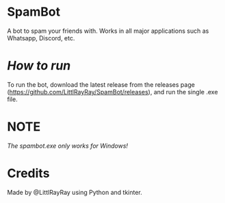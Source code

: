 # SpamBot
A bot to spam your friends with. Works in all major applications such as Whatsapp, Discord, etc. 

# _How to run_

To run the bot, download the latest release from the releases page (https://github.com/LittlRayRay/SpamBot/releases), and run the single .exe file. 

# NOTE

_The spambot.exe only works for Windows!_

# Credits

Made by @LittlRayRay using Python and tkinter. 
